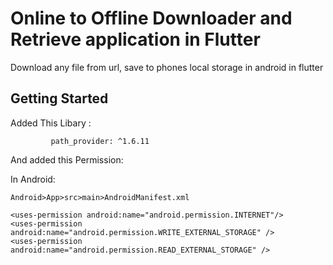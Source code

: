 
# Online to Offline Downloader and Retrieve application in Flutter

Download any file from url, save to phones local storage in android in flutter

## Getting Started

Added This Libary :

             path_provider: ^1.6.11
			 
			 
And added this Permission:

In Android:

	Android>App>src>main>AndroidManifest.xml

	<uses-permission android:name="android.permission.INTERNET"/>
    <uses-permission android:name="android.permission.WRITE_EXTERNAL_STORAGE" />
    <uses-permission android:name="android.permission.READ_EXTERNAL_STORAGE" />